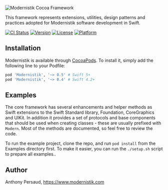 ![Modernistik Cocoa Framework](https://raw.githubusercontent.com/modernistik/cocoa/master/modernistik.png)

This framework represents extensions, utilities, design patterns and practices adopted for Modernistik software development in Swift.

[![CI Status](https://img.shields.io/travis/modernistik/cocoa.svg?style=flat)](https://travis-ci.org/modernistik/Modernistik)
[![Version](https://img.shields.io/cocoapods/v/Modernistik.svg?style=flat)](https://cocoapods.org/pods/Modernistik)
[![License](https://img.shields.io/cocoapods/l/Modernistik.svg?style=flat)](https://cocoapods.org/pods/Modernistik)
[![Platform](https://img.shields.io/cocoapods/p/Modernistik.svg?style=flat)](https://cocoapods.org/pods/Modernistik)

## Installation
Modernistik is available through [CocoaPods](http://cocoapods.org). To install
it, simply add the following line to your Podfile:

```ruby
pod 'Modernistik', '~> 0.5' # Swift 5+
pod 'Modernistik', '~> 0.4' # Swift 4.2+
```

## Examples
The core framework has several enhancements and helper methods as Swift extensions to the Swift Standard library, Foundation, CoreGraphics and UIKit. In addition it provides a set of protocols and base components that should be used when creating classes - these are usually prefixed with `Modern`. Most of the methods are documented, so feel free to review the code.

To run the example project, clone the repo, and run `pod install` from the Examples directory first. To make it easier, you can run the `./setup.sh` script to prepare all examples..

## Author

Anthony Persaud, <https://www.modernistik.com>
